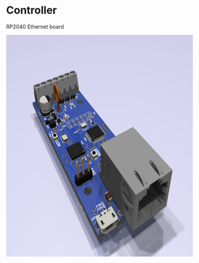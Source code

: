 # Controller
<p>RP2040 Ethernet board</p>
<img src=https://raw.githubusercontent.com/findersee/RP2040-MQTT-Controller/main/Electronics/Controller/Board.png height=600>